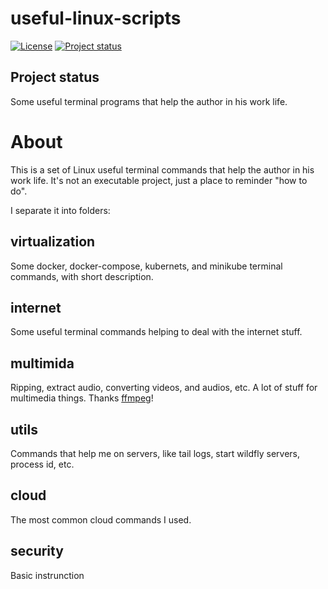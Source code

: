 # useful-linux-scripts

[![License](https://img.shields.io/badge/License-Apache%202.0-blue.svg)](https://opensource.org/licenses/Apache-2.0)
[![Project status](https://img.shields.io/badge/Project%20status-Maintenance-orange.svg)](https://img.shields.io/badge/Project%20status-Maintenance-orange.svg)

## Project status
Some useful terminal programs that help the author in his work life.

# About
This is a set of Linux useful terminal commands that help the author in his work life.
It's not an executable project, just a place to reminder "how to do".

I separate it into folders:

## virtualization

Some docker, docker-compose, kubernets, and minikube terminal commands, with short description.

## internet

Some useful terminal commands helping to deal with the internet stuff.

## multimida

Ripping, extract audio, converting videos, and audios, etc. 
A lot of stuff for multimedia things. Thanks [ffmpeg](https://github.com/FFmpeg/FFmpeg)!

## utils

Commands that help me on servers, like tail logs, start wildfly servers, process id, etc.

## cloud

The most common cloud commands I used.

## security

Basic instrunction
